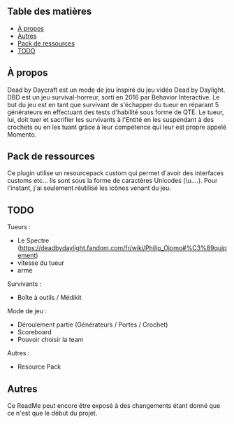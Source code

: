 




## Table des matières

- [À propos](#à-propos)
- [Autres](#autres)
- [Pack de ressources](#pack-de-ressources)
- [TODO](#todo)

## À propos

Dead by Daycraft est un mode de jeu inspiré du jeu vidéo Dead by Daylight. DBD est un jeu survival-horreur, sorti en 2016 par Behavior Interactive. Le but du jeu est en tant que survivant de s'échapper du tueur
en réparant 5 générateurs en effectuant des tests d'habilité sous forme de QTE. Le tueur, lui, doit tuer et sacrifier les survivants à l'Entité en les
suspendant à des crochets ou en les tuant grâce à leur compétence qui leur est propre appelé Momento.

## Pack de ressources

Ce plugin utilise un resourcepack custom qui permet d'avoir des interfaces customs etc... Ils sont sous la forme de caractères Unicodes (\u....).
Pour l'instant, j'ai seulement réutilisé les icônes venant du jeu.

## TODO
 Tueurs :
  - Le Spectre (https://deadbydaylight.fandom.com/fr/wiki/Philip_Ojomo#%C3%89quipement)
   - vitesse du tueur
   - arme

 Survivants :
  - Boîte à outils / Médikit

 Mode de jeu :
  - Déroulement partie (Générateurs / Portes / Crochet)
  - Scoreboard
  - Pouvoir choisir la team

 Autres :
 - Resource Pack

## Autres

Ce ReadMe peut encore être exposé à des changements étant donné que ce n'est que le début du projet.